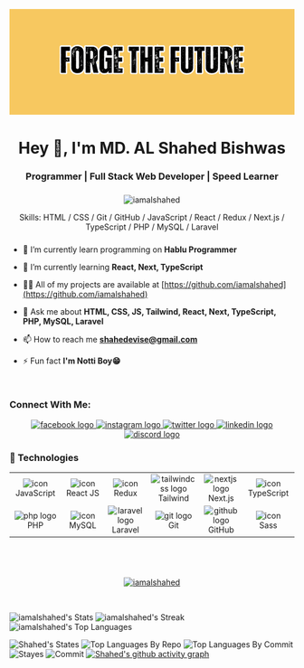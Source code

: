 ![I'm Shahed](https://github.com/iamalshahed/iamalshahed/blob/main/readme-banner.png)

###

<h1 align="center">Hey 👋, I'm MD. AL Shahed Bishwas</h1>

###

<h3 align="center">Programmer | Full Stack Web Developer | Speed Learner</h3>

###

<p align="center"> <img src="https://komarev.com/ghpvc/?username=iamalshahed&label=Profile%20views&color=0e75b6&style=flat" alt="iamalshahed" /> </p>

<p align="center">Skills: HTML / CSS / Git / GitHub / JavaScript / React / Redux / Next.js / TypeScript / PHP / MySQL / Laravel</p>

###

###
- 🔭 I’m currently learn programming on **Hablu Programmer**

- 🌱 I’m currently learning **React, Next, TypeScript**

- 👨‍💻 All of my projects are available at [https://github.com/iamalshahed](https://github.com/iamalshahed)

- 💬 Ask me about **HTML, CSS, JS, Tailwind, React, Next, TypeScript, PHP, MySQL, Laravel**

- 📫 How to reach me **shahedevise@gmail.com**

- ⚡ Fun fact **I'm Notti Boy😁**
<br>

### Connect With Me:
<div align="center">
  <a href="https://facebook.com/iamalshahed" target="_blank">
    <img src="https://raw.githubusercontent.com/maurodesouza/profile-readme-generator/master/src/assets/icons/social/facebook/default.svg" width="52" height="40" alt="facebook logo"  />
  </a>
  <a href="https://www.instagram.com/iamalshahed/" target="_blank">
    <img src="https://raw.githubusercontent.com/maurodesouza/profile-readme-generator/master/src/assets/icons/social/instagram/default.svg" width="52" height="40" alt="instagram logo"  />
  </a>
  <a href="https://x.com/iamalshahed" target="_blank">
    <img src="https://raw.githubusercontent.com/maurodesouza/profile-readme-generator/master/src/assets/icons/social/twitter/default.svg" width="52" height="40" alt="twitter logo"  />
  </a>
  <a href="https://www.linkedin.com/in/iamalshahed/" target="_blank">
    <img src="https://raw.githubusercontent.com/maurodesouza/profile-readme-generator/master/src/assets/icons/social/linkedin/default.svg" width="52" height="40" alt="linkedin logo"  />
  </a>
  <a href="https://discordapp.com/users/1326255849383006238" target="_blank">
    <img src="https://raw.githubusercontent.com/maurodesouza/profile-readme-generator/master/src/assets/icons/social/discord/default.svg" width="52" height="40" alt="discord logo"  />
  </a>
</div>

<div align="left">
  
  
  
  
  
  
</div>

###

###


<h3 align="left">🚀 Technologies</h3>

<table align="center">
  <tr>
    <td align="center" width="96">
        <img src="https://techstack-generator.vercel.app/js-icon.svg" alt="icon" width="65" height="65" /><br>JavaScript
    </td>
    <td align="center" width="96">
        <img src="https://techstack-generator.vercel.app/react-icon.svg" alt="icon" width="65" height="65" /><br>React JS
    </td>
    <td align="center" width="96">
        <img src="https://techstack-generator.vercel.app/redux-icon.svg" alt="icon" width="65" height="65" /><br>Redux
    </td>
    <td align="center" width="96">
        <img src="https://cdn.jsdelivr.net/gh/devicons/devicon/icons/tailwindcss/tailwindcss-original-wordmark.svg" height="55" alt="tailwindcss logo"  /><br>Tailwind
    </td>
    <td align="center" width="96">
        <img src="https://cdn.jsdelivr.net/gh/devicons/devicon/icons/nextjs/nextjs-original.svg" height="55" alt="nextjs logo"  /><br>Next.js
    </td>
    <td align="center" width="96">
        <img src="https://techstack-generator.vercel.app/ts-icon.svg" alt="icon" width="65" height="65" /><br>TypeScript
    </td>
  </tr>
  <tr>
    <td align="center" width="96">
        <img src="https://cdn.jsdelivr.net/gh/devicons/devicon/icons/php/php-original.svg" height="55" alt="php logo"  /><br>PHP
    </td>
    <td align="center" width="96">
        <img src="https://techstack-generator.vercel.app/mysql-icon.svg" alt="icon" width="65" height="65" /><br>MySQL
    </td>
    <td align="center" width="96">
        <img src="https://cdn.jsdelivr.net/gh/devicons/devicon/icons/laravel/laravel-original.svg" height="55" alt="laravel logo"  /><br>Laravel
    </td>
    <td align="center" width="96">
        <img src="https://cdn.jsdelivr.net/gh/devicons/devicon/icons/git/git-original.svg" height="55" alt="git logo"  /><br>Git
    </td>
    <td align="center" width="96">
        <img src="https://cdn.jsdelivr.net/gh/devicons/devicon/icons/github/github-original.svg" height="55" alt="github logo"  /><br>GitHub
    </td>
    <td align="center" width="96">
        <img src="https://techstack-generator.vercel.app/sass-icon.svg" alt="icon" width="65" height="65" /><br>Sass
    </td>
  </tr>
</table>

###

###
<br>
<br>
<p align="center"> <a href="https://github.com/ryo-ma/github-profile-trophy"><img src="https://github-profile-trophy.vercel.app/?username=iamalshahed" alt="iamalshahed" /></a> </p>

<br>

![iamalshahed's Stats](https://github-readme-stats.vercel.app/api?username=iamalshahed&theme=vue-dark&show_icons=true&hide_border=true&count_private=true)
![iamalshahed's Streak](https://github-readme-streak-stats.herokuapp.com/?user=iamalshahed&theme=vue-dark&hide_border=true)
![iamalshahed's Top Languages](https://github-readme-stats.vercel.app/api/top-langs/?username=iamalshahed&theme=vue-dark&show_icons=true&hide_border=true&layout=compact)

 ![Shahed's States](http://github-profile-summary-cards.vercel.app/api/cards/profile-details?username=iamalshahed&theme=darcula)
 ![Top Languages By Repo](http://github-profile-summary-cards.vercel.app/api/cards/repos-per-language?username=iamalshahed&theme=darcula)
 ![Top Languages By Commit](http://github-profile-summary-cards.vercel.app/api/cards/most-commit-language?username=iamalshahed&theme=darcula)
 ![Stayes](http://github-profile-summary-cards.vercel.app/api/cards/stats?username=iamalshahed&theme=darcula)
 ![Commit](http://github-profile-summary-cards.vercel.app/api/cards/productive-time?username=iamalshahed&theme=darcula&utcOffset=8)
 [![Shahed's github activity graph](https://github-readme-activity-graph.vercel.app/graph?username=iamalshahed&bg_color=121212&color=9e4c98&line=9e4c98&point=403d3d&area=true&hide_border=true)](https://github.com/ashutosh00710/github-readme-activity-graph)

